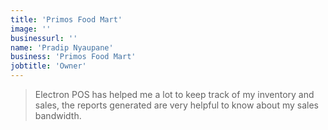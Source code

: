 ```yaml
---
title: 'Primos Food Mart'
image: ''
businessurl: ''
name: 'Pradip Nyaupane'
business: 'Primos Food Mart'
jobtitle: 'Owner'
---
```


> Electron POS has helped me a lot to keep track of my inventory and sales, the reports generated are very helpful to know about my sales bandwidth.
